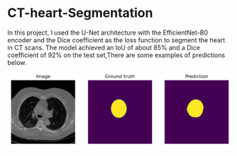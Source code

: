 # CT-heart-Segmentation

In this project, I used the U-Net architecture with the EfficientNet-B0 encoder and the Dice coefficient as the loss function to segment the heart in CT scans. The model achieved an IoU of about 85% and a Dice coefficient of 92% on the test set,There are some examples of predictions below.

![Alt text](https://github.com/TmohamedashrafT/CT-heart-Segmentation/blob/main/predictions/Screenshot%20(646).png)
